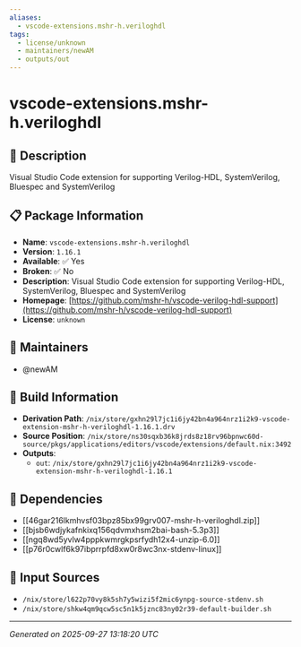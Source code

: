 ```yaml
---
aliases:
  - vscode-extensions.mshr-h.veriloghdl
tags:
  - license/unknown
  - maintainers/newAM
  - outputs/out
---
```


# vscode-extensions.mshr-h.veriloghdl

## 📝 Description

Visual Studio Code extension for supporting Verilog-HDL, SystemVerilog, Bluespec and SystemVerilog

## 📋 Package Information

- **Name**: `vscode-extensions.mshr-h.veriloghdl`
- **Version**: `1.16.1`
- **Available**: ✅ Yes
- **Broken**: ✅ No
- **Description**: Visual Studio Code extension for supporting Verilog-HDL, SystemVerilog, Bluespec and SystemVerilog
- **Homepage**: [https://github.com/mshr-h/vscode-verilog-hdl-support](https://github.com/mshr-h/vscode-verilog-hdl-support)
- **License**: `unknown`
## 👥 Maintainers

- @newAM


## 🔧 Build Information

- **Derivation Path**: `/nix/store/gxhn29l7jc1i6jy42bn4a964nrz1i2k9-vscode-extension-mshr-h-veriloghdl-1.16.1.drv`
- **Source Position**: `/nix/store/ns30sqxb36k8jrds8z18rv96bpnwc60d-source/pkgs/applications/editors/vscode/extensions/default.nix:3492`
- **Outputs**:
  - `out`:  `/nix/store/gxhn29l7jc1i6jy42bn4a964nrz1i2k9-vscode-extension-mshr-h-veriloghdl-1.16.1`

## 🔗 Dependencies

- [[46gar216lkmhvsf03bpz85bx99grv007-mshr-h-veriloghdl.zip]]
- [[bjsb6wdjykafnkixq156qdvmxhsm2bai-bash-5.3p3]]
- [[ngq8wd5yvlw4pppkwmrgkpsrfydh12x4-unzip-6.0]]
- [[p76r0cwlf6k97ibprrpfd8xw0r8wc3nx-stdenv-linux]]

## 📁 Input Sources

- `/nix/store/l622p70vy8k5sh7y5wizi5f2mic6ynpg-source-stdenv.sh`
- `/nix/store/shkw4qm9qcw5sc5n1k5jznc83ny02r39-default-builder.sh`

---
*Generated on 2025-09-27 13:18:20 UTC*
